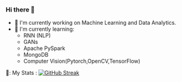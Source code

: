 ### Hi there 👋


- 🔭 I'm currently working on Machine Learning and Data Analytics.
- 🌱 I'm currently learning:
  - RNN (NLP)
  - GANs
  - Apache PySpark
  - MongoDB
  - Computer Vision(Pytorch,OpenCV,TensorFlow)

🚀: My Stats : 
[![GitHub Streak](http://github-readme-streak-stats.herokuapp.com?user=vasudev-sharma-13&theme=dark&background=000000)](https://git.io/streak-stats)

<!--
**Vasudev-Sharma-13/Vasudev-Sharma-13** is a ✨ _special_ ✨ repository because its `README.md` (this file) appears on your GitHub profile.

Here are some ideas to get you started:

- 
- 
- 👯 I’m looking to collaborate on ...
- 🤔 I’m looking for help with ...
- 💬 Ask me about ...
- 📫 How to reach me: ...
- 😄 Pronouns: ...
- ⚡ Fun fact: ...
- 🚀
- ### 
-->
